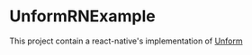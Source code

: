 # UnformRNExample

This project contain a react-native's implementation of [Unform](https://unform.dev/)
